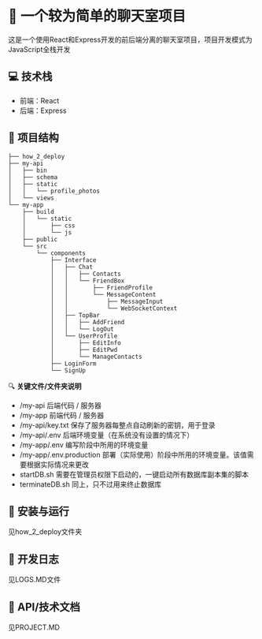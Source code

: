 # 🚀 一个较为简单的聊天室项目

这是一个使用React和Express开发的前后端分离的聊天室项目，项目开发模式为JavaScript全栈开发

## 💻 技术栈

- 前端：React
- 后端：Express


## 🔬 项目结构

```
├── how_2_deploy
├── my-api
│   ├── bin
│   ├── schema
│   ├── static
│   │   └── profile_photos
│   └── views
└── my-app
    ├── build
    │   └── static
    │       ├── css
    │       └── js
    ├── public
    └── src
        └── components
            ├── Interface
            │   ├── Chat
            │   │   ├── Contacts
            │   │   └── FriendBox
            │   │       ├── FriendProfile
            │   │       └── MessageContent
            │   │           ├── MessageInput
            │   │           └── WebSocketContext
            │   ├── TopBar
            │   │   ├── AddFriend
            │   │   └── LogOut
            │   └── UserProfile
            │       ├── EditInfo
            │       ├── EditPwd
            │       └── ManageContacts
            ├── LoginForm
            └── SignUp
```


🔍 **关键文件/文件夹说明**
- /my-api 后端代码 / 服务器
- /my-app 前端代码 / 服务器
- /my-api/key.txt 保存了服务器每整点自动刷新的密钥，用于登录
- /my-api/.env 后端环境变量（在系统没有设置的情况下）
- /my-app/.env 编写阶段中所用的环境变量
- /my-app/.env.production 部署（实际使用）阶段中所用的环境变量。该值需要根据实际情况来更改
- startDB.sh 需要在管理员权限下启动的，一键启动所有数据库副本集的脚本
- terminateDB.sh 同上，只不过用来终止数据库

## 💾 安装与运行

见how_2_deploy文件夹


## 📝 开发日志

见LOGS.MD文件

## 🔌 API/技术文档

见PROJECT.MD

